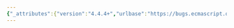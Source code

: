 ```yaml
---
{"_attributes":{"version":"4.4.4+","urlbase":"https://bugs.ecmascript.org/","maintainer":"dherman@mozilla.com"},"bug":{"bug_id":33,"creation_ts":"2011-02-26 03:45:00 -0800","short_desc":"Disabling 15.2.3.5-4-14 Object.create - argument 'Properties' is an Error object (15.2.3.7 step 2)","delta_ts":"2011-05-25 14:08:47 -0700","product":"Test262","component":"ECMA-262 Tests","version":"unspecified","rep_platform":"All","op_sys":"All","bug_status":"RESOLVED","resolution":"FIXED","priority":"Normal","bug_severity":"normal","everconfirmed":true,"reporter":{"uid":"bruant.d","name":"David Bruant"},"assigned_to":{"uid":"dfugate","name":"Dave Fugate"},"long_desc":[{"commentid":64,"comment_count":0,"who":{"uid":"bruant.d","name":"David Bruant"},"bug_when":"2011-02-26 03:45:38 -0800","thetext":"This test assumes that, at a maximum, Error objects have a set of own properties included in ['description', 'message', 'name']. This is in contradiction with Section 16:\n\"An implementation may provide additional types, values, objects, properties,\nand functions beyond those described in this specification.\"\n\nIf an implementation decides to add an own property to all Error instances and that this property isn't a non-null object, the implementation will fail the test while it is allowed to add the property.\n\nFor this reason, I'd recommand to disable the test.\n\nFor the record, there is no mention of Error properties (own or inherited) which would be named 'description' or 'name'. Is there a reason why these properties have been redefined in the test?"},{"commentid":65,"comment_count":1,"who":{"uid":"bruant.d","name":"David Bruant"},"bug_when":"2011-02-26 04:28:53 -0800","thetext":"Same for Test 15.2.3.5-4-37 for which Error instances could have other implementation-defined own non-object properties."},{"commentid":66,"comment_count":2,"who":{"uid":"dfugate","name":"Dave Fugate"},"bug_when":"2011-02-28 09:08:43 -0800","thetext":"The test case reads as:\n        var props = new Error(\"test\");\n        var result = false;\n        props.description = { value: 11 };\n        props.message = { value: 11 };\n        props.name = { value: 11 };\n\n\n        Object.defineProperty(props, \"prop\", {\n            get: function () {\n                result = this instanceof Error;\n                return {};\n            },\n            enumerable: true\n        });\n        var newObj = Object.create({}, props);\n        return result && newObj.hasOwnProperty(\"prop\");\n\n\nWhat if lines 3-5 were replaced by the more generic:\n        var tempNames = Object.getOwnPropertyNames(props);\n        for (var name in tempNames) {\n            name = tempNames[name];\n            props[name] = {value:11};\n        }"},{"commentid":68,"comment_count":3,"who":{"uid":"bruant.d","name":"David Bruant"},"bug_when":"2011-02-28 09:39:47 -0800","thetext":"(In reply to comment #2)\n> What if lines 3-5 were replaced by the more generic:\n>         var tempNames = Object.getOwnPropertyNames(props);\n>         for (var name in tempNames) {\n>             name = tempNames[name];\n>             props[name] = {value:11};\n>         }\nVery interesting suggestion. I think it works.\nSince we're dealing with an array, I would go more for something like:\n\n(Object.getOwnPropertyNames(props)).forEach(function(name){props[name] = {value:11, configurable:true}});\n\nA precondition to test for .forEach availability would need to be added.\nI have added the \"configurable:true\" in case an implementation would already define a 'prop' property in Error. If it was the case, without the configurable true, we would make it not configurable and the Object.defineProperty would fail.\n\n\nHowever, if an implementation was defining a non-configurable 'prop' property on Error objects, then... mmm... we're screwed aren't we?\n\nSo our solution is a good fix for now, but to be fully rigourous, we'd need a way to generate a property name which isn't already on an object.\n\nIs there already such a function in the TestHarness?"},{"commentid":70,"comment_count":4,"who":{"uid":"dfugate","name":"Dave Fugate"},"bug_when":"2011-02-28 10:58:27 -0800","thetext":"(In reply to comment #3)\n> (In reply to comment #2)\n> > What if lines 3-5 were replaced by the more generic:\n> >         var tempNames = Object.getOwnPropertyNames(props);\n> >         for (var name in tempNames) {\n> >             name = tempNames[name];\n> >             props[name] = {value:11};\n> >         }\n> Very interesting suggestion. I think it works.\n> Since we're dealing with an array, I would go more for something like:\n> (Object.getOwnPropertyNames(props)).forEach(function(name){props[name] =\n> {value:11, configurable:true}});\n> A precondition to test for .forEach availability would need to be added.\n> I have added the \"configurable:true\" in case an implementation would already\n> define a 'prop' property in Error. If it was the case, without the configurable\n> true, we would make it not configurable and the Object.defineProperty would\n> fail.\nDone.  The change will take place with the next IE Test Center-based updated to Test262.\n\n> However, if an implementation was defining a non-configurable 'prop' property\n> on Error objects, then... mmm... we're screwed aren't we?\nI was thinking the same thing.  An alternative would be to bail (successfully) if we find such a case."},{"commentid":71,"comment_count":5,"who":{"uid":"bruant.d","name":"David Bruant"},"bug_when":"2011-02-28 11:31:11 -0800","thetext":"I think I have a function that can help us out:\n-----------------------------------\nfunction unusedPropertyName(o){\n    var ownPropNames = Object.getOwnPropertyNames(o)\n\n    var unusedName = ownPropNames.reduce(\n                               function(prev, curr, i){\n                                  var A = 'a', B = 'b';\n                                  var l = curr[i];\n                                  l = (l=== undefined || l !== A) ? A : B;\n                                  \n                                  return prev + l;\n                               }, '');\n\n    return unusedName;\n}\n-----------------------------------\nWe have an object. We get all its own property names. Based on that array, we create a string which, at index i has a letter that is different from the i-th letter of the i-th property name (it's kind of Kantor's diagonal method inspired).\nAt the end, we have a name which is different from all the property names currently on the object.\n\nAt some point, I was worried that the string could be too big (if there are too many properties), but I haven't seen any limitation on the spec about string length.\n\nArray extras are just awesome. Love them :-) (first time I use .reduce for something useful)\n\nMaybe that this function or some equivalent could be used in order to deal with implementation-independency issues of native objects properties ?\n\nIn our particular case, 'prop' could be replaced by a variable initialized with\nunusedPropertyName(props) ?"},{"commentid":79,"comment_count":6,"who":{"uid":"bruant.d","name":"David Bruant"},"bug_when":"2011-03-01 05:14:20 -0800","thetext":"Last night, I came up with another idea for the function.\nOne of the \"issue\" with the previous one is that if there are a lot of properties, the resulting string is going to be long and since it's concatenating strings, it's not very garbage-collector friendly (at least on Firefox, I don't know how other ES engines handle string garbage collection).\n\nHere is the other idea:\n-----------------------------------\nfunction unusedPropertyName(o){\n    var ownPropNames = Object.getOwnPropertyNames(o)\n    // Get the length of the longest property name\n    var maxLen = ownPropNames.reduce(function(p, c){\n                                         return c.length>p? c.length : p;\n                                     }, 1);\n\n    // Return a string with a length which is maxLen+1\n    return Array(maxLen+1).map(function(){return 'a';}).join('');\n}\n-----------------------------------\n\nObviously, some combination of both approaches could be use."},{"commentid":168,"comment_count":7,"who":{"uid":"bruant.d","name":"David Bruant"},"bug_when":"2011-03-22 13:32:52 -0700","thetext":"(In reply to comment #6)\n> return Array(maxLen+1).map(function(){return 'a';}).join('');\nThis doesn't work.\n\nHowever, this does:\n  return Array(maxLen+1+1).join('a');\n(the additional \"+1\" is because join adds the array.length -1 separator)"}]}}
---
```

